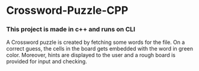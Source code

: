 # Crossword-Puzzle-CPP

### This project is made in c++ and runs on CLI

A Crossword puzzle is created by fetching some words for the file. On a correct guess, the cells in the board gets embedded with the word in green color.
Moreover, hints are displayed to the user and a rough board is provided for input and checking.

